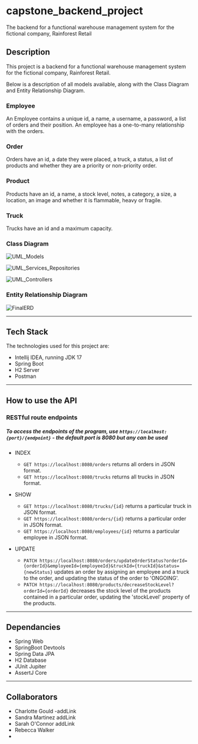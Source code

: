 # capstone_backend_project
The backend for a functional warehouse management system for the fictional company, Rainforest Retail

## Description

This project is a backend for a functional warehouse management system for the fictional company, Rainforest Retail. 

Below is a description of all models available, along with the Class Diagram and Entity Relationship Diagram.

### Employee
An Employee contains a unique id, a name, a username, a password, a list of orders and their position. An employee has a one-to-many relationship with the orders.

### Order
Orders have an id, a date they were placed, a truck, a status, a list of products and whether they are a priority or non-priority order. 

### Product
Products have an id, a name, a stock level, notes, a category, a size, a location, an image and whether it is flammable, heavy or fragile. 

### Truck
Trucks have an id and a maximum capacity. 
 
### Class Diagram
![UML_Models](https://github.com/RNWalker/BackEndProjectGroup4/assets/135848217/59c38de7-945f-46ca-bf43-5d300b067fbe)

![UML_Services_Repositories](https://github.com/RNWalker/BackEndProjectGroup4/assets/135848217/ab512ea4-bd0a-4c9f-a88d-84c02cfd2849)

![UML_Controllers](https://github.com/RNWalker/BackEndProjectGroup4/assets/135848217/ada6e0c2-0cda-478d-ab64-8db74df45613)

### Entity Relationship Diagram
![FinalERD](https://github.com/RNWalker/BackEndProjectGroup4/assets/78052216/04b5ea68-b412-44f4-a916-5c7d0a822108)


-------------

## Tech Stack

The technologies used for this project are:
- Intellij IDEA, running JDK 17
- Spring Boot
- H2 Server
- Postman


-------------


## How to use the API

### RESTful route endpoints

##### To access the endpoints of the program, use `https://localhost:{port}/{endpoint}` - the default port is 8080 but any can be used

- INDEX
  - `GET https://localhost:8080/orders` returns all orders in JSON format.
  - `GET https://localhost:8080/trucks` returns all trucks in JSON format.

- SHOW
  - `GET https://localhost:8080/trucks/{id}` returns a particular truck in JSON format.
  - `GET https://localhost:8080/orders/{id}` returns a particular order in JSON format.
  - `GET https://localhost:8080/employees/{id}` returns a particular employee in JSON format.

- UPDATE
  - `PATCH https://localhost:8080/orders/updateOrderStatus?orderId={orderId}&employeeId={employeeId}&truckId={truckId}&status={newStatus}` updates an order by assigning an employee and a truck to the order, and updating the status of the order to 'ONGOING'.
  -  `PATCH https://localhost:8080/products/decreaseStockLevel?orderId={orderId}` decreases the stock level of the products contained in a particular order, updating the 'stockLevel' property of the products.

----------------

## Dependancies
- Spring Web
- SpringBoot Devtools
- Spring Data JPA
- H2 Database
- JUnit Jupiter
- AssertJ Core

----------------

## Collaborators
- Charlotte Gould -addLink
- Sandra Martinez addLink
- Sarah O'Connor addLink
- Rebecca Walker
- 
